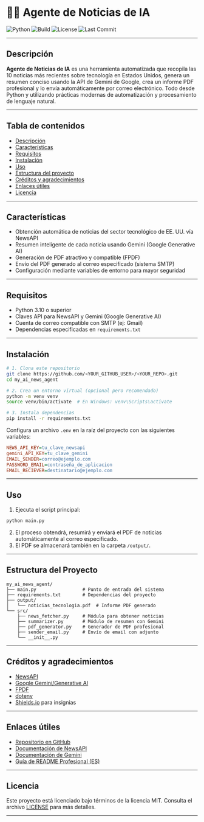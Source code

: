 # 📰🤖 Agente de Noticias de IA

![Python](https://img.shields.io/badge/Python-3.10%2B-blue?logo=python)
![Build](https://img.shields.io/badge/build-passing-brightgreen)
![License](https://img.shields.io/badge/license-MIT-green)
![Last Commit](https://img.shields.io/github/last-commit/AidamZzzZ/my_ai_news_agent)

---

## Descripción

**Agente de Noticias de IA** es una herramienta automatizada que recopila las 10 noticias más recientes sobre tecnología en Estados Unidos, genera un resumen conciso usando la API de Gemini de Google, crea un informe PDF profesional y lo envía automáticamente por correo electrónico. Todo desde Python y utilizando prácticas modernas de automatización y procesamiento de lenguaje natural.

---

## Tabla de contenidos

- [Descripción](#descripción)
- [Características](#características)
- [Requisitos](#requisitos)
- [Instalación](#instalación)
- [Uso](#uso)
- [Estructura del proyecto](#estructura-del-proyecto)
- [Créditos y agradecimientos](#créditos-y-agradecimientos)
- [Enlaces útiles](#enlaces-útiles)
- [Licencia](#licencia)

---

## Características

- Obtención automática de noticias del sector tecnológico de EE. UU. vía NewsAPI
- Resumen inteligente de cada noticia usando Gemini (Google Generative AI)
- Generación de PDF atractivo y compatible (FPDF)
- Envío del PDF generado al correo especificado (sistema SMTP)
- Configuración mediante variables de entorno para mayor seguridad

---

## Requisitos

- Python 3.10 o superior
- Claves API para NewsAPI y Gemini (Google Generative AI)
- Cuenta de correo compatible con SMTP (ej: Gmail)
- Dependencias especificadas en `requirements.txt`

---

## Instalación

```bash
# 1. Clona este repositorio
git clone https://github.com/<YOUR_GITHUB_USER>/<YOUR_REPO>.git
cd my_ai_news_agent

# 2. Crea un entorno virtual (opcional pero recomendado)
python -m venv venv
source venv/bin/activate  # En Windows: venv\Scripts\activate

# 3. Instala dependencias
pip install -r requirements.txt
```

Configura un archivo `.env` en la raíz del proyecto con las siguientes variables:

```ini
NEWS_API_KEY=tu_clave_newsapi
gemini_API_KEY=tu_clave_gemini
EMAIL_SENDER=correo@ejemplo.com
PASSWORD_EMAIL=contraseña_de_aplicacion
EMAIL_RECIEVER=destinatario@ejemplo.com
```

---

## Uso

1. Ejecuta el script principal:

```bash
python main.py
```
2. El proceso obtendrá, resumirá y enviará el PDF de noticias automáticamente al correo especificado.
3. El PDF se almacenará también en la carpeta `/output/`.

---

## Estructura del Proyecto

```
my_ai_news_agent/
├── main.py                 # Punto de entrada del sistema
├── requirements.txt        # Dependencias del proyecto
├── output/
│   └── noticias_tecnologia.pdf  # Informe PDF generado
└── src/
    ├── news_fetcher.py     # Módulo para obtener noticias
    ├── summarizer.py       # Módulo de resumen con Gemini
    ├── pdf_generator.py    # Generador de PDF profesional
    ├── sender_email.py     # Envío de email con adjunto
    └── __init__.py
```

---

## Créditos y agradecimientos

- [NewsAPI](https://newsapi.org/)
- [Google Gemini/Generative AI](https://ai.google.dev/)
- [FPDF](https://pyfpdf.github.io/)
- [dotenv](https://pypi.org/project/python-dotenv/)
- [Shields.io](https://shields.io/) para insignias

---

## Enlaces útiles

- [Repositorio en GitHub](https://github.com/AidamZzzZ)
- [Documentación de NewsAPI](https://newsapi.org/docs)
- [Documentación de Gemini](https://ai.google.dev/docs)
- [Guía de README Profesional (ES)](https://coding-boot-camp.github.io/full-stack/es/github/professional-readme-guide/)

---

## Licencia

Este proyecto está licenciado bajo términos de la licencia MIT. Consulta el archivo [LICENSE](LICENSE) para más detalles.

---
